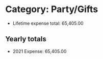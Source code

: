 # Category: Party/Gifts
- Lifetime expense total: 65,405.00

## Yearly totals
- 2021 Expense: 65,405.00
